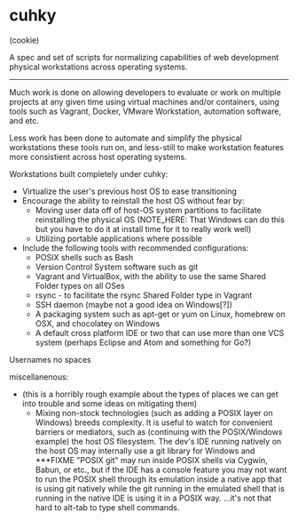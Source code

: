# cuhky
(cookie)

A spec and set of scripts for normalizing capabilities of web development physical workstations across operating systems.

---------------------------------------

Much work is done on allowing developers to evaluate or work on multiple projects at any given time using virtual machines and/or containers, using tools such as Vagrant, Docker, VMware Workstation, automation software, and etc.

Less work has been done to automate and simplify the physical workstations these tools run on, and less-still to make workstation features more consistient across host operating systems.

Workstations built completely under cuhky:
  * Virtualize the user's previous host OS to ease transitioning
  * Encourage the ability to reinstall the host OS without fear by:
    * Moving user data off of host-OS system partitions to facilitate reinstalling the physical OS
      (NOTE_HERE: That Windows can do this but you have to do it at install time for it to really work well)
    * Utilizing portable applications where possible
  * Include the following tools with recommended configurations:
    * POSIX shells such as Bash
    * Version Control System software such as git
    * Vagrant and VirtualBox, with the ability to use the same Shared Folder types on all OSes
    * rsync - to facilitate the rsync Shared Folder type in Vagrant
    * SSH daemon (maybe not a good idea on Windows[?])
    * A packaging system such as apt-get or yum on Linux, homebrew on OSX, and chocolatey on Windows
    * A default cross platform IDE or two that can use more than one VCS system (perhaps Eclipse and Atom and something for Go?)

Usernames no spaces

miscellanenous:
  * (this is a horribly rough example about the types of places we can get into trouble and some ideas on mitigating them)
    * Mixing non-stock technologies (such as adding a POSIX layer on Windows) breeds complexity. It is useful to watch for convenient barriers or mediators, such as (continuing with the POSIX/Windows example) the host OS filesystem. The dev's IDE running natively on the host OS may internally use a git library for Windows and ***FIXME "POSIX git" may run inside POSIX shells via Cygwin, Babun, or etc., but if the IDE has a console feature you may not want to run the POSIX shell through its emulation inside a native app that is using git natively while the git running in the emulated shell that is running in the native IDE is using it in a POSIX way.    ...it's not that hard to alt-tab to type shell commands.
